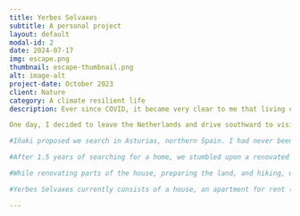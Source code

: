 ```yaml
---
title: Yerbes Selvaxes
subtitle: A personal project
layout: default
modal-id: 2
date: 2024-07-17
img: escape.png
thumbnail: escape-thumbnail.png
alt: image-alt
project-date: October 2023
client: Nature
category: A climate resilient life
description: Ever since COVID, it became very clear to me that living closer to nature is all I need. During the confinement, I lived in a garden house in a communal garden in the Netherlands—a very simple shed with a homemade rainwater system and a pellet stove. I spent almost two years living in this garden house, even enduring several weeks of -15°C weather. Inside, it was always warm and cozy. This experience made me realize how little I truly need and how much joy I feel when I have space to grow and build. It was clear to me that I needed to find a place in nature to continue this lifestyle <:> building a food forest, a small shed, and fully immersing myself in nature.

One day, I decided to leave the Netherlands and drive southward to visit a friend working at a campsite in the South of France. I initially booked a stay for ten days, but those ten days turned into five months. At the campsite, I met many like-minded people, and one of them stole my heart. His name is Iñaki Cabo Ibarzabal, an intriguing Basque with countless stories about his adventurous life filled with travel and learning. Interestingly, Iñaki had a similar vision for his life<:> to live close to nature, grow a large portion of his own food, and start an agricultural project with a small Airbnb. Before we knew it, we were looking for places together to make this shared dream a reality.

#Iñaki proposed we search in Asturias, northern Spain. I had never been there, so we decided to rent an apartment and live there for a few months. I fell in love again—this time with the region. Asturias is an incredible province with a remarkably diverse landscape. You can lose yourself in the vast mountain ranges and wander endlessly along the rugged coastline. It’s a perfect place for nature lovers who would rather explore new hiking routes every weekend than try out the latest bar in Amsterdam. It was clear we had found the right place.

#After 1.5 years of searching for a home, we stumbled upon a renovated old farmhouse with a piece of land and several additional buildings for creative projects. Since October 2023, we have been proud residents of Bimenes, a municipality where the population has been decreasing over the past few decades. Fortunately, we are surrounded by a wonderful community of old hippies, punks, and people we call “Neo-Rurales.” These Neo-Rurales are like-minded individuals who chose to live rurally and closer to nature rather than being trapped in a hectic city life with a burdensome mortgage.

#While renovating parts of the house, preparing the land, and hiking, we work remotely to finance our dream. We havve named our Earthship and project Yerbes Selvaxes, which means “Wild Herbs” in the Asturian language. With Yerbes Selvaxes, we aim to create a locally sustained life, consuming, producing, and building with resources from our area. We also want to make space to work on projects we care about and believe benefit the environment and our fellow beings, rather than working solely for money. We believe if everybody would commit to this lifestyle, the world would be a much happier place.

#Yerbes Selvaxes currently consists of a house, an apartment for rent (under construction), a workshop, a vegetable garden, and a small food forest. In 2025, we hope to finish the apartment and plant more trees to further enhance our self-sustainability. 

---
```

